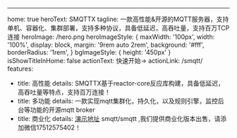 ---
home: true
heroText: SMQTTX
tagline: 一款高性能&开源的MQTT服务器，支持单机、容器化、集群部署，支持多种协议，具备低延迟，高吞吐量，支持百万TCP连接
heroImage: /hero.png
heroImageStyle: {
   maxWidth: '100px',
   width: '100%',
   display: block,
   margin: '9rem auto 2rem',
   background: '#fff',
   borderRadius: '1rem',
}
bgImageStyle: {
  height: '450px'
}
isShowTitleInHome: false
actionText: 快速开始→
actionLink: /smqtt/
features:


- title: 高性能
  details: SMQTTX基于reactor-core反应库构建，具备低延迟，高吞吐量等特点，支持百万连接！
- title: 多功能
  details: 一款实现mqtt集群化，持久化，以及规则引擎，监控后台等功能的开源mqtt broker
- title: 商业化
  details: [演示地址](hhttp://114.116.98.217:50000/)  smqtt/smqtt ,我们提供商业化版本出售，请添加微信17512575402！



